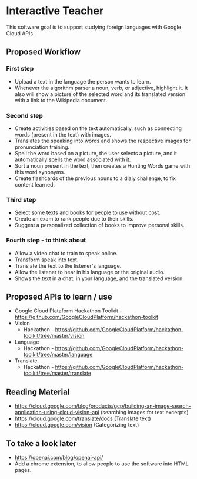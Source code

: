 # Interactive Teacher
This software goal is to support studying foreign languages with Google Cloud APIs.

## Proposed Workflow

### First step
- Upload a text in the language the person wants to learn.
- Whenever the algorithm parser a noun, verb, or adjective, highlight it. It also will show a picture of the selected word and its translated version with a link to the Wikipedia document.

### Second step
- Create activities based on the text automatically, such as connecting words (present in the text) with images.
- Translates the speaking into words and shows the respective images for pronunciation training.
- Spell the word based on a picture, the user selects a picture, and it automatically spells the word associated with it.
- Sort a noun present in the text, then creates a Hunting Words game with this word synonyms.
- Create flashcards of the previous nouns to a dialy challenge, to fix content learned.

### Third step
- Select some texts and books for people to use without cost.
- Create an exam to rank people due to their skills.
- Suggest a personalized collection of books to improve personal skills.

### Fourth step - to think about
- Allow a video chat to train to speak online.
- Transform speak into text.
- Translate the text to the listener's language.
- Allow the listener to hear in his language or the original audio.
- Shows the text in a chat, in your language, and the translated version.

## Proposed APIs to learn / use
- Google Cloud Plataform Hackathon Toolkit - https://github.com/GoogleCloudPlatform/hackathon-toolkit
- Vision
  - Hackathon - https://github.com/GoogleCloudPlatform/hackathon-toolkit/tree/master/vision
- Language
  - Hackathon - https://github.com/GoogleCloudPlatform/hackathon-toolkit/tree/master/language
- Translate
  - Hackathon - https://github.com/GoogleCloudPlatform/hackathon-toolkit/tree/master/translate

## Reading Material
- https://cloud.google.com/blog/products/gcp/building-an-image-search-application-using-cloud-vision-api (searching images for text excerpts)
- https://cloud.google.com/translate/docs (Translate text)
- https://cloud.google.com/vision (Categorizing text)

## To take a look later
- https://openai.com/blog/openai-api/
- Add a chrome extension, to allow people to use the software into HTML pages.
